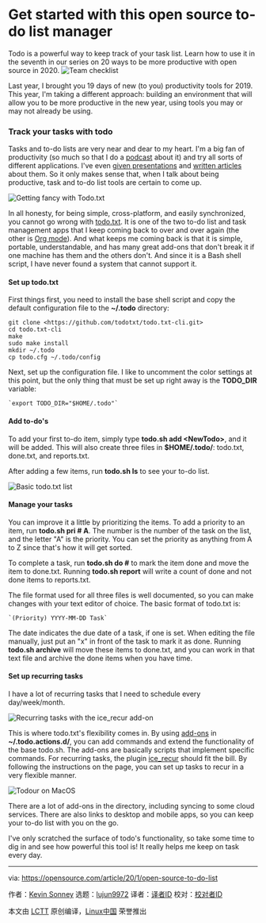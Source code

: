 [#]: collector: (lujun9972)
[#]: translator: ( )
[#]: reviewer: ( )
[#]: publisher: ( )
[#]: url: ( )
[#]: subject: (Get started with this open source to-do list manager)
[#]: via: (https://opensource.com/article/20/1/open-source-to-do-list)
[#]: author: (Kevin Sonney https://opensource.com/users/ksonney)

Get started with this open source to-do list manager
======
Todo is a powerful way to keep track of your task list. Learn how to use
it in the seventh in our series on 20 ways to be more productive with
open source in 2020.
![Team checklist][1]

Last year, I brought you 19 days of new (to you) productivity tools for 2019. This year, I'm taking a different approach: building an environment that will allow you to be more productive in the new year, using tools you may or may not already be using.

### Track your tasks with todo

Tasks and to-do lists are very near and dear to my heart. I'm a big fan of productivity (so much so that I do a [podcast][2] about it) and try all sorts of different applications. I've even [given presentations][3] and [written articles][4] about them. So it only makes sense that, when I talk about being productive, task and to-do list tools are certain to come up.

![Getting fancy with Todo.txt][5]

In all honesty, for being simple, cross-platform, and easily synchronized, you cannot go wrong with [todo.txt][6]. It is one of the two to-do list and task management apps that I keep coming back to over and over again (the other is [Org mode][7]). And what keeps me coming back is that it is simple, portable, understandable, and has many great add-ons that don't break it if one machine has them and the others don't. And since it is a Bash shell script, I have never found a system that cannot support it.

#### Set up todo.txt

First things first, you need to install the base shell script and copy the default configuration file to the **~/.todo** directory:


```
git clone <https://github.com/todotxt/todo.txt-cli.git>
cd todo.txt-cli
make
sudo make install
mkdir ~/.todo
cp todo.cfg ~/.todo/config
```

Next, set up the configuration file. I like to uncomment the color settings at this point, but the only thing that must be set up right away is the **TODO_DIR** variable:


```
`export TODO_DIR="$HOME/.todo"`
```

#### Add to-do's

To add your first to-do item, simply type **todo.sh add &lt;NewTodo&gt;**, and it will be added. This will also create three files in **$HOME/.todo/**: todo.txt, done.txt, and reports.txt.

After adding a few items, run **todo.sh ls** to see your to-do list.

![Basic todo.txt list][8]

#### Manage your tasks

You can improve it a little by prioritizing the items. To add a priority to an item, run **todo.sh pri # A**. The number is the number of the task on the list, and the letter "A" is the priority. You can set the priority as anything from A to Z since that's how it will get sorted.

To complete a task, run **todo.sh do #** to mark the item done and move the item to done.txt. Running **todo.sh report** will write a count of done and not done items to reports.txt.

The file format used for all three files is well documented, so you can make changes with your text editor of choice. The basic format of todo.txt is:


```
`(Priority) YYYY-MM-DD Task`
```

The date indicates the due date of a task, if one is set. When editing the file manually, just put an "x" in front of the task to mark it as done. Running **todo.sh archive** will move these items to done.txt, and you can work in that text file and archive the done items when you have time.

#### Set up recurring tasks

I have a lot of recurring tasks that I need to schedule every day/week/month.

![Recurring tasks with the ice_recur add-on][9]

This is where todo.txt's flexibility comes in. By using [add-ons][10] in **~/.todo.actions.d/**, you can add commands and extend the functionality of the base todo.sh. The add-ons are basically scripts that implement specific commands. For recurring tasks, the plugin [ice_recur][11] should fit the bill. By following the instructions on the page, you can set up tasks to recur in a very flexible manner.

![Todour on MacOS][12]

There are a lot of add-ons in the directory, including syncing to some cloud services. There are also links to desktop and mobile apps, so you can keep your to-do list with you on the go.

I've only scratched the surface of todo's functionality, so take some time to dig in and see how powerful this tool is! It really helps me keep on task every day.

--------------------------------------------------------------------------------

via: https://opensource.com/article/20/1/open-source-to-do-list

作者：[Kevin Sonney][a]
选题：[lujun9972][b]
译者：[译者ID](https://github.com/译者ID)
校对：[校对者ID](https://github.com/校对者ID)

本文由 [LCTT](https://github.com/LCTT/TranslateProject) 原创编译，[Linux中国](https://linux.cn/) 荣誉推出

[a]: https://opensource.com/users/ksonney
[b]: https://github.com/lujun9972
[1]: https://opensource.com/sites/default/files/styles/image-full-size/public/lead-images/checklist_todo_clock_time_team.png?itok=1z528Q0y (Team checklist)
[2]: https://productivityalchemy.com/
[3]: https://www.slideshare.net/AllThingsOpen/getting-to-done-on-the-command-line
[4]: https://opensource.com/article/18/2/getting-to-done-agile-linux-command-line
[5]: https://opensource.com/sites/default/files/uploads/productivity_7-1.png
[6]: http://todotxt.org/
[7]: https://orgmode.org/
[8]: https://opensource.com/sites/default/files/uploads/productivity_7-2.png (Basic todo.txt list)
[9]: https://opensource.com/sites/default/files/uploads/productivity_7-3.png (Recurring tasks with the ice_recur add-on)
[10]: https://github.com/todotxt/todo.txt-cli/wiki/Todo.sh-Add-on-Directory
[11]: https://github.com/rlpowell/todo-text-stuff
[12]: https://opensource.com/sites/default/files/uploads/productivity_7-4.png (Todour on MacOS)
